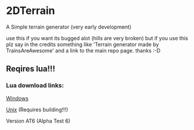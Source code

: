 # 2DTerrain
A Simple terrain generator (very early development)

use this if you want its bugged alot (hills are very broken) but if you use this plz say in the credits something like 'Terrain generator made by TrainsAreAwesome' and a link to the main repo page. thanks :-D

## Reqires lua!!!

### Lua download links:

 [Windows](https://clevercomputers.ie/download-lua)

 [Unix](https://www.lua.org/download.html) (Requires building!!!)

Version AT6 (Alpha Test 6)